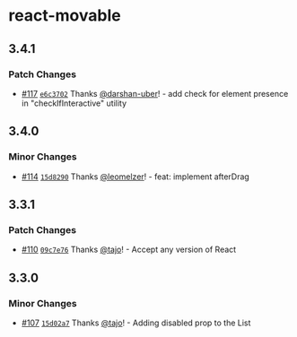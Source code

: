 # react-movable

## 3.4.1

### Patch Changes

- [#117](https://github.com/tajo/react-movable/pull/117) [`e6c3702`](https://github.com/tajo/react-movable/commit/e6c3702575e981b1a98287075854464a46e9cf63) Thanks [@darshan-uber](https://github.com/darshan-uber)! - add check for element presence in "checkIfInteractive" utility

## 3.4.0

### Minor Changes

- [#114](https://github.com/tajo/react-movable/pull/114) [`15d8290`](https://github.com/tajo/react-movable/commit/15d8290ad79b45ce53bda4fb49c729a9ed7d88e4) Thanks [@leomelzer](https://github.com/leomelzer)! - feat: implement afterDrag

## 3.3.1

### Patch Changes

- [#110](https://github.com/tajo/react-movable/pull/110) [`09c7e76`](https://github.com/tajo/react-movable/commit/09c7e76cda3e7f563859e722d2a2fa324ddcb25f) Thanks [@tajo](https://github.com/tajo)! - Accept any version of React

## 3.3.0

### Minor Changes

- [#107](https://github.com/tajo/react-movable/pull/107) [`15d02a7`](https://github.com/tajo/react-movable/commit/15d02a7485d0f1c42b5067b99c603ca0327b43ab) Thanks [@tajo](https://github.com/tajo)! - Adding disabled prop to the List
